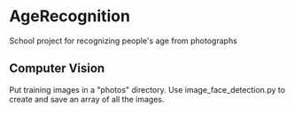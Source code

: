 # AgeRecognition
School project for recognizing people's age from photographs

## Computer Vision
Put training images in a "photos" directory.
Use image_face_detection.py to create and save an array of all the images.